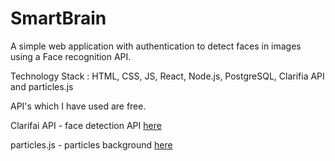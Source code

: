 # SmartBrain 

A simple web application with authentication to detect faces in images using a Face recognition API.

Technology Stack : HTML, CSS, JS, React, Node.js, PostgreSQL, Clarifia API and particles.js 

API's which I have used are free.

 Clarifai API - face detection API [here](https://www.clarifai.com/)
 
 particles.js - particles background [here](https://vincentgarreau.com/particles.js/#default)
